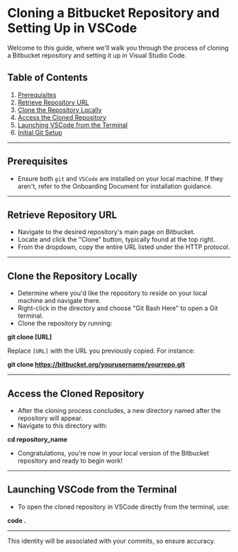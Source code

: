 # Cloning a Bitbucket Repository and Setting Up in VSCode

Welcome to this guide, where we'll walk you through the process of cloning a Bitbucket repository and setting it up in Visual Studio Code.

## Table of Contents

1. [Prerequisites](#prerequisites)
2. [Retrieve Repository URL](#retrieve-repository-url)
3. [Clone the Repository Locally](#clone-the-repository-locally)
4. [Access the Cloned Repository](#access-the-cloned-repository)
5. [Launching VSCode from the Terminal](#launching-vscode-from-the-terminal)
6. [Initial Git Setup](#initial-git-setup)

---

## Prerequisites

- Ensure both `git` and `VSCode` are installed on your local machine. If they aren't, refer to the Onboarding Document for installation guidance.

---

## Retrieve Repository URL

- Navigate to the desired repository's main page on Bitbucket.
- Locate and click the "Clone" button, typically found at the top right.
- From the dropdown, copy the entire URL listed under the HTTP protocol.

---

## Clone the Repository Locally

- Determine where you'd like the repository to reside on your local machine and navigate there.
- Right-click in the directory and choose "Git Bash Here" to open a Git terminal.
- Clone the repository by running:

**git clone [URL]**


Replace `[URL]` with the URL you previously copied. For instance:

**git clone https://bitbucket.org/yourusername/yourrepo.git**

---

## Access the Cloned Repository

- After the cloning process concludes, a new directory named after the repository will appear.
- Navigate to this directory with:

**cd repository_name**

- Congratulations, you're now in your local version of the Bitbucket repository and ready to begin work!

---

## Launching VSCode from the Terminal

- To open the cloned repository in VSCode directly from the terminal, use:

**code .**

---

This identity will be associated with your commits, so ensure accuracy.

